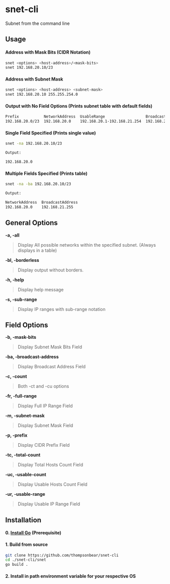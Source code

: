 # snet-cli

Subnet from the command line

## Usage

#### Address with Mask Bits (CIDR Notation)

```Bash
snet <options> <host-address>/<mask-bits>
snet 192.168.20.10/23
```

#### Address with Subnet Mask

```Bash
snet <options> <host-address> <subnet-mask>
snet 192.168.20.10 255.255.254.0
```

#### Output with No Field Options (Prints subnet table with default fields)

```Bash
Prefix           NetworkAddress  UsableRange                  BroadcastAddress  SubnetMask
192.168.20.0/23  192.168.20.0    192.168.20.1-192.168.21.254  192.168.21.255    255.255.254.0
```

#### Single Field Specified (Prints single value)

```Bash
snet -na 192.168.20.10/23

Output:

192.168.20.0
```

#### Multiple Fields Specified (Prints table)

```Bash
snet -na -ba 192.168.20.10/23

Output:

NetworkAddress  BroadcastAddress
192.168.20.0    192.168.21.255
```

## General Options

**-a, -all**

> Display All possible networks within the specified subnet. (Always displays in a table)

**-bl, -borderless**

> Display output without borders.

**-h, -help**

> Display help message

**-s, -sub-range**

> Display IP ranges with sub-range notation

## Field Options

**-b, -mask-bits**

> Display Subnet Mask Bits Field

**-ba, -broadcast-address**

> Display Broadcast Address Field

**-c, -count**

> Both -ct and -cu options

**-fr, -full-range**

> Display Full IP Range Field

**-m, -subnet-mask**

> Display Subnet Mask Field

**-p, -prefix**

> Display CIDR Prefix Field

**-tc, -total-count**

> Display Total Hosts Count Field

**-uc, -usable-count**

> Display Usable Hosts Count Field

**-ur, -usable-range**

> Display Usable IP Range Field

 
## Installation

#### 0. [Install Go](https://go.dev/dl) (Prerequisite)

#### 1. Build from source

```Bash
git clone https://github.com/thompsonbear/snet-cli
cd ./snet-cli/snet
go build .
```

#### 2. Install in path environment variable for your respective OS

